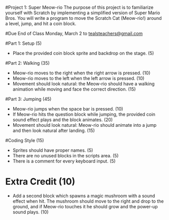 #Project 1: Super Meow-rio
The purpose of this project is to familiarize yourself with Scratch by implementing a simplified version of Super Mario Bros. You will write a program to move the Scratch Cat (Meow-rio!) around a level, jump, and hit a coin block.

#Due
End of Class Monday, March 2 to tealsteachers@gmail.com

#Part 1: Setup (5)
- Place the provided coin block sprite and backdrop on the stage. (5)

#Part 2: Walking (35)
- Meow-rio moves to the right when the right arrow is pressed. (10)
- Meow-rio moves to the left when the left arrow is pressed. (10)
- Movement should look natural: the Meow-rio should have a walking animation while moving and face the correct direction. (15)

#Part 3: Jumping (45)
- Meow-rio jumps when the space bar is pressed. (10)
- If Meow-rio hits the question block while jumping, the provided coin sound effect plays and the block animates. (20)
- Movement should look natural: Meow-rio should animate into a jump and then look natural after landing. (15)

#Coding Style (15)
- Sprites should have proper names. (5)
- There are no unused blocks in the scripts area. (5)
- There is a comment for every keyboard input. (5)

# Extra Credit (10)
- Add a second block which spawns a magic mushroom with a sound effect when hit. The mushroom should move to the right and drop to the ground, and if Meow-rio touches it he should grow and the power-up sound plays. (10)
